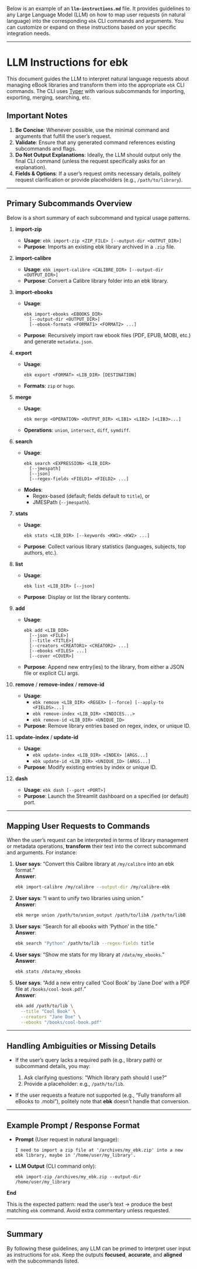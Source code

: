Below is an example of an **`llm-instructions.md`** file. It provides guidelines to any Large Language Model (LLM) on how to map user requests (in natural language) into the corresponding `ebk` CLI commands and arguments. You can customize or expand on these instructions based on your specific integration needs.

---

# LLM Instructions for ebk

This document guides the LLM to interpret natural language requests about managing eBook libraries and transform them into the appropriate `ebk` CLI commands. The CLI uses [Typer](https://typer.tiangolo.com/) with various subcommands for importing, exporting, merging, searching, etc.

## Important Notes

1. **Be Concise**: Whenever possible, use the minimal command and arguments that fulfill the user’s request.  
2. **Validate**: Ensure that any generated command references existing subcommands and flags.  
3. **Do Not Output Explanations**: Ideally, the LLM should output only the final CLI command (unless the request specifically asks for an explanation).  
4. **Fields & Options**: If a user’s request omits necessary details, politely request clarification or provide placeholders (e.g., `/path/to/library`).

---

## Primary Subcommands Overview

Below is a short summary of each subcommand and typical usage patterns.

1. **import-zip**  
   - **Usage**: `ebk import-zip <ZIP_FILE> [--output-dir <OUTPUT_DIR>]`  
   - **Purpose**: Imports an existing ebk library archived in a `.zip` file.

2. **import-calibre**  
   - **Usage**: `ebk import-calibre <CALIBRE_DIR> [--output-dir <OUTPUT_DIR>]`  
   - **Purpose**: Convert a Calibre library folder into an ebk library.

3. **import-ebooks**  
   - **Usage**:  
     ```
     ebk import-ebooks <EBOOKS_DIR> 
       [--output-dir <OUTPUT_DIR>] 
       [--ebook-formats <FORMAT1> <FORMAT2> ...]
     ```  
   - **Purpose**: Recursively import raw ebook files (PDF, EPUB, MOBI, etc.) and generate `metadata.json`.

4. **export**  
   - **Usage**:  
     ```
     ebk export <FORMAT> <LIB_DIR> [DESTINATION]
     ```  
   - **Formats**: `zip` or `hugo`.

5. **merge**  
   - **Usage**:  
     ```
     ebk merge <OPERATION> <OUTPUT_DIR> <LIB1> <LIB2> [<LIB3>...]
     ```  
   - **Operations**: `union`, `intersect`, `diff`, `symdiff`.

6. **search**  
   - **Usage**:  
     ```
     ebk search <EXPRESSION> <LIB_DIR> 
       [--jmespath] 
       [--json] 
       [--regex-fields <FIELD1> <FIELD2> ...]
     ```  
   - **Modes**: 
     - Regex-based (default; fields default to `title`), or  
     - JMESPath (`--jmespath`).

7. **stats**  
   - **Usage**:  
     ```
     ebk stats <LIB_DIR> [--keywords <KW1> <KW2> ...]
     ```  
   - **Purpose**: Collect various library statistics (languages, subjects, top authors, etc.).

8. **list**  
   - **Usage**:  
     ```
     ebk list <LIB_DIR> [--json]
     ```
   - **Purpose**: Display or list the library contents.

9. **add**  
   - **Usage**:  
     ```
     ebk add <LIB_DIR> 
       [--json <FILE>] 
       [--title <TITLE>] 
       [--creators <CREATOR1> <CREATOR2> ...]
       [--ebooks <FILES> ...]
       [--cover <COVER>]
     ```
   - **Purpose**: Append new entry(ies) to the library, from either a JSON file or explicit CLI args.

10. **remove** / **remove-index** / **remove-id**  
    - **Usage**:
      - `ebk remove <LIB_DIR> <REGEX> [--force] [--apply-to <FIELDS>...]`
      - `ebk remove-index <LIB_DIR> <INDICES...>`
      - `ebk remove-id <LIB_DIR> <UNIQUE_ID>`
    - **Purpose**: Remove library entries based on regex, index, or unique ID.

11. **update-index** / **update-id**  
    - **Usage**:
      - `ebk update-index <LIB_DIR> <INDEX> [ARGS...]`
      - `ebk update-id <LIB_DIR> <UNIQUE_ID> [ARGS...]`
    - **Purpose**: Modify existing entries by index or unique ID.

12. **dash**  
    - **Usage**: `ebk dash [--port <PORT>]`  
    - **Purpose**: Launch the Streamlit dashboard on a specified (or default) port.

---

## Mapping User Requests to Commands

When the user’s request can be interpreted in terms of library management or metadata operations, **transform** their text into the correct subcommand and arguments. For instance:

1. **User says**: “Convert this Calibre library at `/my/calibre` into an ebk format.”  
   **Answer**:  
   ```bash
   ebk import-calibre /my/calibre --output-dir /my/calibre-ebk
   ```

2. **User says**: “I want to unify two libraries using union.”  
   **Answer**:  
   ```bash
   ebk merge union /path/to/union_output /path/to/libA /path/to/libB
   ```

3. **User says**: “Search for all ebooks with ‘Python’ in the title.”  
   **Answer**:  
   ```bash
   ebk search "Python" /path/to/lib --regex-fields title
   ```

4. **User says**: “Show me stats for my library at `/data/my_ebooks`.”  
   **Answer**:  
   ```bash
   ebk stats /data/my_ebooks
   ```

5. **User says**: “Add a new entry called ‘Cool Book’ by ‘Jane Doe’ with a PDF file at `/books/cool-book.pdf`.”  
   **Answer**:  
   ```bash
   ebk add /path/to/lib \
     --title "Cool Book" \
     --creators "Jane Doe" \
     --ebooks "/books/cool-book.pdf"
   ```

---

## Handling Ambiguities or Missing Details

- If the user’s query lacks a required path (e.g., library path) or subcommand details, you may:
  1. Ask clarifying questions: “Which library path should I use?”  
  2. Provide a placeholder: e.g., `/path/to/lib`.

- If the user requests a feature not supported (e.g., “Fully transform all eBooks to .mobi”), politely note that **ebk** doesn’t handle that conversion.

---

## Example Prompt / Response Format

- **Prompt** (User request in natural language):
  ```
  I need to import a zip file at '/archives/my_ebk.zip' into a new ebk library, maybe in '/home/user/my_library'. 
  ```

- **LLM Output** (CLI command only):
  ```
  ebk import-zip /archives/my_ebk.zip --output-dir /home/user/my_library
  ```

**End**  

This is the expected pattern: read the user’s text → produce the best matching `ebk` command. Avoid extra commentary unless requested.

---

## Summary

By following these guidelines, any LLM can be primed to interpret user input as instructions for `ebk`. Keep the outputs **focused**, **accurate**, and **aligned** with the subcommands listed.